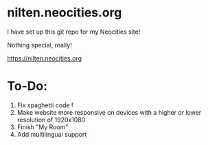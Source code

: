 # nilten.neocities.org

I have set up this git repo for my Neocities site!

Nothing special, really!

<https://nilten.neocities.org>

# To-Do:

1. Fix spaghetti code !
2. Make website more responsive on devices with a higher or lower resolution of 1920x1080
3. Finish "My Room"
4. Add multilingual support
